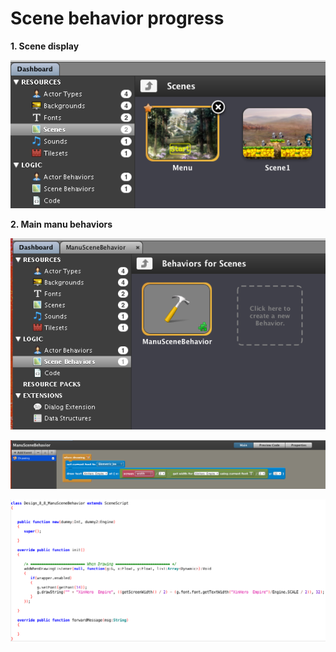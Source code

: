 # Scene behavior progress
**1. Scene display**

![Scene display](Scenesscene1.png)

**2. Main manu behaviors**

![Main manu behavior1](Manuscenebehaviorscene1.png)

![Main manu behavior2](Manuscenebehaviorscene11.png)

![Main manu behavior code view](Manuscnebehaviorscene1codeview.png)
